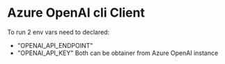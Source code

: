 # Azure OpenAI cli Client

To run 2 env vars need to declared:
- "OPENAI_API_ENDPOINT"
- "OPENAI_API_KEY"
Both can be obtainer from Azure OpenAI instance
